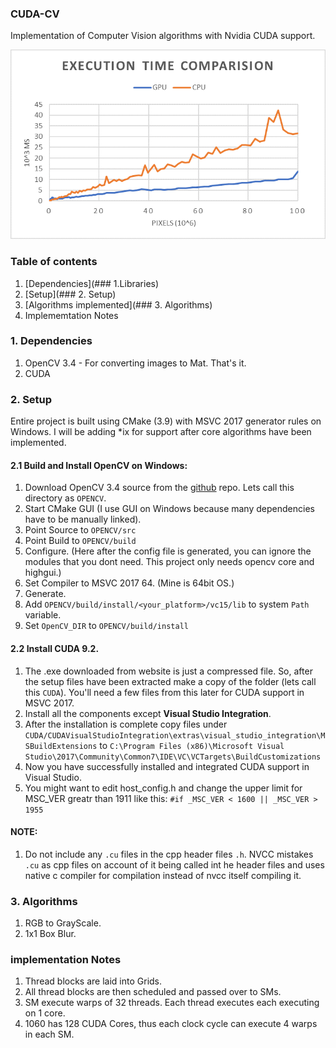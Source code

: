 ### CUDA-CV

Implementation of Computer Vision algorithms with Nvidia CUDA support.

![execution chart](comparision.png)

### Table of contents

1. [Dependencies](### 1.Libraries)
2. [Setup](### 2. Setup)
3. [Algorithms implemented](### 3. Algorithms)
4. Implememtation Notes

### 1. Dependencies

1. OpenCV 3.4 - For converting images to Mat. That's it.
2. CUDA 

### 2. Setup

Entire project is built using CMake (3.9) with MSVC 2017 generator rules on Windows. I will be adding *ix for support after core algorithms have been implemented. 

#### 2.1 Build and Install OpenCV on Windows:

1. Download OpenCV 3.4 source from the [github](https://github.com/opencv/opencv/releases/tag/3.4.4) repo. Lets call this directory as `OPENCV`.
2. Start CMake GUI (I use GUI on Windows because many dependencies have to be manually linked).
3. Point Source to `OPENCV/src`
4. Point Build to `OPENCV/build`
5. Configure. (Here after the config file is generated, you can ignore the modules that you dont need. This project only needs opencv core and highgui.)
6. Set Compiler to MSVC 2017 64. (Mine is 64bit OS.)
7. Generate.
8. Add `OPENCV/build/install/<your_platform>/vc15/lib` to system `Path` variable.
9. Set `OpenCV_DIR` to `OPENCV/build/install`

#### 2.2 Install CUDA 9.2.

1. The .exe downloaded from website is just a compressed file. So, after the setup files have been extracted make a copy of the folder (lets call this `CUDA`). You'll need a few files from this later for CUDA support in MSVC 2017.
2. Install all the components except __Visual Studio Integration__.
3. After the installation is complete copy files under `CUDA/CUDAVisualStudioIntegration\extras\visual_studio_integration\MSBuildExtensions` to `C:\Program Files (x86)\Microsoft Visual Studio\2017\Community\Common7\IDE\VC\VCTargets\BuildCustomizations`
4. Now you have successfully installed and integrated CUDA support in Visual Studio.
5. You might want to edit host_config.h and change the upper limit for MSC_VER greatr than 1911 like this: `#if _MSC_VER < 1600 || _MSC_VER > 1955`

#### NOTE:
1. Do not include any `.cu` files in the cpp header files `.h`. NVCC mistakes `.cu` as cpp files on account of it being called int he header files and uses native c compiler for compilation instead of nvcc itself compiling it.


### 3. Algorithms

1. RGB to GrayScale.
2. 1x1 Box Blur.

### implementation Notes

1. Thread blocks are laid into Grids. 
2. All thread blocks are then scheduled and passed over to SMs.
3. SM execute warps of 32 threads. Each thread executes  each executing on 1 core.
4. 1060 has 128 CUDA Cores, thus each clock cycle can execute 4 warps in each SM.